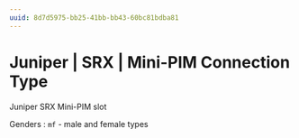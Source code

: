 ```yaml
---
uuid: 8d7d5975-bb25-41bb-bb43-60bc81bdba81
---
```

# Juniper | SRX | Mini-PIM Connection Type

Juniper SRX Mini-PIM slot

Genders
: `mf` - male and female types
